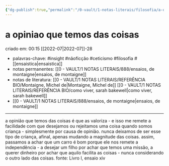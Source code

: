 ```yaml
---
{"dg-publish":true,"permalink":"/0-vault/1-notas-literais/filosofia/a-opiniao-que-temos-das-coisas/","tags":["insight","nãoficção","ceticismo","filosofia"],"dgHomeLink":true,"dgShowLocalGraph":true,"dgShowFileTree":true,"dgEnableSearch":true}
---
```


# a opiniao que temos das coisas
criado em: 00:15 [[2022-07\|2022-07]]-28

- palavras-chave: #insight #nãoficção #ceticismo #filosofia #[[ensaistica\|ensaistica]] 
- notas permanentes: [[0 - VAULT/1 NOTAS LITERAIS/888/ensaios, de montaigne\|ensaios, de montaigne]]
- notas de literatura: [[0 - VAULT/1 NOTAS LITERAIS/REFERÊNCIA BIO/Montaigne, Michel de\|Montaigne, Michel de]] [[0 - VAULT/1 NOTAS LITERAIS/REFERÊNCIA BIO/como viver, sarah bakewell\|como viver, sarah bakewell]]
- [[0 - VAULT/1 NOTAS LITERAIS/888/ensaios, de montaigne\|ensaios, de montaigne]]
---
a opinião que temos das coisas é que as valoriza - e isso me remete a facilidade com que desejamos ou rejeitamos uma coisa quando somos criança - simplesmente por causa de opinião.
nunca deixamos de ser esse tipo de criança, afinal, apenas mudando a magnitude das coisas.
assim, passamos a achar que um carro é bom porque  ele nos remete a independência - a desejar um filho por achar que temos uma missão, a querer dinheiro por achar que aquilo facilita as coisas - nunca considerando o outro lado das coisas.
fonte: Livro I, ensaio xiv 